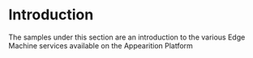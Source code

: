 # Introduction

The samples under this section are an introduction to the various Edge Machine services available on the Appearition Platform
